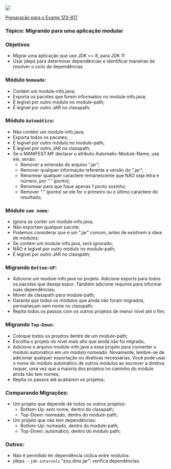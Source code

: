 ![](https://github.com/ocpjp-study/local-variable-inference/blob/main/ocpjp.jpg)

[Preparação para o Exame 1Z0-817](https://education.oracle.com/pt_BR/upgrade-ocp-java-6-7-8-to-java-se-11-developer/pexam_1Z0-817)

### Tópico: Migrando para uma aplicação modular
### Objetivos
- Migrar uma aplicação que use JDK <= 8, para JDK 11
- Usar jdeps para determinar dependências e identificar maneiras de resolver o ciclo de dependências

### Módulo `Nomeado`:
  - Contém um module-info.java;
  - Exporta os pacotes que forem informados no module-info.java;
  - É legível por outro módulo no module-path;
  - É legível por outro JAR no classpath;
  
### Módulo `Automático`:  
  - Não contém um module-info.java;
  - Exporta todos os pacotes;
  - É legível por outro módulo no module-path;
  - É legível por outro JAR no classpath;
  - Se o MANIFEST.MF declarar o atributo Automatic-Module-Name, usa ele, senão:
    - Remover a extensão do arquivo “.jar”;
    - Remover qualquer informação referente a versão do “.jar”;
    - Renomear qualquer caractere remanescente que NÃO seja letra e número, por “.” (ponto);
    - Renomear para que fique apenas 1 ponto sozinho;
    - Remover “.” (ponto) se ele for o primeiro ou o último caractere do resultado;
  
### Módulo `sem nome`: 
  - Ignora se conter um module-info.java;
  - Não exportam qualquer pacote;
  - Podemos considerar que é um “.jar” comum, antes de existirem a ideia de módulos;
  - Se contém um module-info.java, será ignorado;
  - NÃO é legível por outro módulo no module-path;
  - É legível por outro JAR no classpath;
  
### Migrando `Bottom-UP`:
  - Adicione um module-info.java no projeto. Adicione exports para todos os pacotes que deseja expor. Também adicione requires para informar suas dependências;
  - Mover de classpath para module-path;
  - Garanta que todos os módulos que ainda não foram migrados, permaneçam sem nome no classpath;
  - Repita todos os passos com os outros projetos de menor nível até o fim;		

### Migrando `Top-Down`:
  - Coloque todos os projetos dentro de um module-path;
  - Escolha o projeto do nível mais alto que ainda não foi migrado;
  - Adicione o arquivo module-info.java a esse projeto para converter o módulo automático em um módulo nomeado. Novamente, lembre-se de adicionar qualquer exportação ou diretivas necessárias. Você pode usar o nome do módulo automático de outros módulos ao escrever a diretiva requer, uma vez que a maioria dos projetos no caminho do módulo ainda não tem nomes;
  - Repita os passos até acabarem os projetos;
  
### Comparando Migrações:
  - Um projeto que depende de todos os outros projetos:
    - Bottom-Up: sem nome, dentro do classpath;
    - Top-Down: nomeado, dentro do module-path;
  - Um projeto que não tem dependências:
    - Bottom-Up: nomeado, dentro do module-path;
    - Top-Down: automático, dentro do módulo path;
    
### Outros:
  - Não é permitido ter dependência cíclica entre módulos.
  - jdeps `--jdk-internals` “zoo.dino.jar”: verifica dependências. 
  
